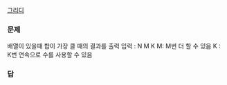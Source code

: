 [그리디](../그리디.md)
### 문제
배열이 있을때 합이 가장 클 때의 결과를 출력
입력 : N M K
M: M번 더 할 수 있음
K : K번 연속으로 수를 사용할 수 있음 

### 답
```

```